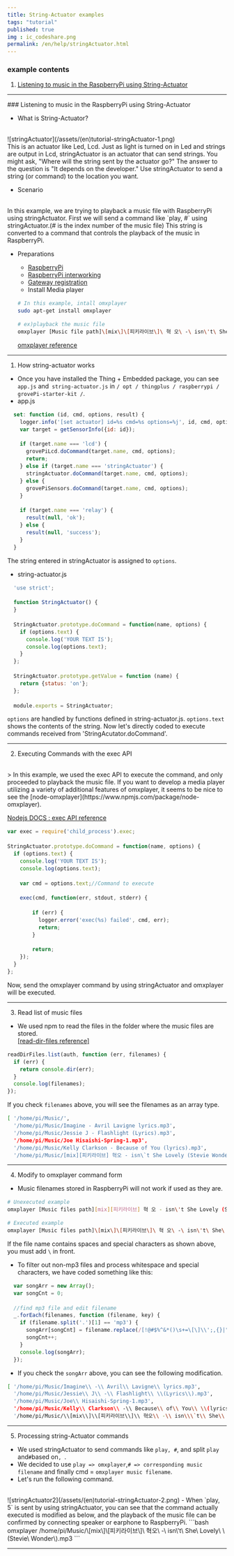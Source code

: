 ```yaml
---
title: String-Actuator examples
tags: "tutorial"
published: true
img : ic_codeshare.png
permalink: /en/help/stringActuator.html
---
```

### example contents

1. [Listening to music in the RaspberryPi using String-Actuator](#tutorial-music-player)


---
<div id='tutorial-music-player'></div>
### Listening to music in the RaspberryPi using String-Actuator

- What is String-Actuator?
<br/>
![stringActuator](/assets/(en)tutorial-stringActuator-1.png)
<br/>
This is an actuator like Led, Lcd. Just as light is turned on in Led and strings are output in Lcd, stringActuator is an actuator that can send strings. You might ask, "Where will the string sent by the actuator go?" The answer to the question is "It depends on the developer." Use stringActuator to send a string (or command) to the location you want.

- Scenario
<br/>
In this example, we are trying to playback a music file with RaspberryPi using stringActuator. First we will send a command like `play, #` using stringActuator.(# is the index number of the music file) This string is converted to a command that controls the playback of the music in RaspberryPi.

- Preparations
  
  - [RaspberryPi](https://www.seeedstudio.com/Raspberry-Pi-3-Model-B-p-2625.html)
  - [RaspberryPi interworking](http://support.thingplus.net/en/open-hardware/raspberry-pi-user-guide.html)
  - [Gateway registration](http://support.thingplus.net/en/user-guide/registration.html#id-gateway) 
  - Install Media player 
  ```bash
  # In this example, intall omxplayer 
  sudo apt-get install omxplayer
  ```
  ```bash
  # ex)playback the music file  
  omxplayer [Music file path]\[mix\]\[피키라이브\]\ 혁 오\ -\ isn\'t\ She\ Lovely\ \(Stevie\ Wonder\).mp3
  ```
  [omxplayer reference](http://www.raspberry-projects.com/pi/software_utilities/media-players/omxplayer)

---
1) How string-actuator works
- Once you have installed the Thing + Embedded package, you can see `app.js` and` string-actuator.js` in `/ opt / thingplus / raspberrypi / grovePi-starter-kit /`.
- app.js
```javascript
  set: function (id, cmd, options, result) { 
    logger.info('[set actuator] id=%s cmd=%s options=%j', id, cmd, options);
    var target = getSensorInfo({id: id});

    if (target.name === 'lcd') {
      grovePiLcd.doCommand(target.name, cmd, options);
      return;
    } else if (target.name === 'stringActuator') { 
      stringActuator.doCommand(target.name, cmd, options); 
    } else {
      grovePiSensors.doCommand(target.name, cmd, options);
    }

    if (target.name === 'relay') {
      result(null, 'ok');
    } else {
      result(null, 'success');
    }
  }
```
The string entered in stringActuator is assigned to `options`.

- string-actuator.js   
```javascript
  'use strict';

  function StringActuator() {
  }

  StringActuator.prototype.doCommand = function(name, options) {
    if (options.text) {
      console.log('YOUR TEXT IS');
      console.log(options.text);
    }
  };

  StringActuator.prototype.getValue = function (name) {
    return {status: 'on'};
  };

  module.exports = StringActuator;
```
`options` are handled by functions defined in string-actuator.js. `options.text` shows the contents of the string. Now let's directly coded to execute commands received from 'StringAcutator.doCommand'.

---

2) Executing Commands with the exec API
<br>
> In this example, we used the exec API to execute the command, and only proceeded to playback the music file. If you want to develop a media player utilizing a variety of additional features of omxplayer, it seems to be nice to see the [node-omxplayer](https://www.npmjs.com/package/node-omxplayer).
<br>

[Nodejs DOCS : exec API reference](https://nodejs.org/api/child_process.html#child_process_child_process_exec_command_options_callback)

```javascript
var exec = require('child_process').exec;

StringActuator.prototype.doCommand = function(name, options) {
  if (options.text) {
    console.log('YOUR TEXT IS');
    console.log(options.text);

    var cmd = options.text;//Command to execute

    exec(cmd, function(err, stdout, stderr) {
        
        if (err) {
          logger.error('exec(%s) failed', cmd, err);
          return;
        }

        return;
    });    
  }
};
```
Now, send the omxplayer command by using stringActuator and omxplayer will be executed.

---

3) Read list of music files
- We used npm to read the files in the folder where the music files are stored.<br/>
[[read-dir-files reference]](https://www.npmjs.com/package/read-dir-files)
```javascript
readDirFiles.list(auth, function (err, filenames) {
  if (err) {
    return console.dir(err);
  }
  console.log(filenames);
});
```
If you check `filenames` above, you will see the filenames as an array type.
```bash
[ '/home/pi/Music/',
  '/home/pi/Music/Imagine - Avril Lavigne lyrics.mp3',
  '/home/pi/Music/Jessie J - Flashlight (Lyrics).mp3',
  '/home/pi/Music/Joe Hisaishi-Spring-1.mp3',
  '/home/pi/Music/Kelly Clarkson - Because of You (lyrics).mp3',
  '/home/pi/Music/[mix][피키라이브] 혁오 - isn\`t She Lovely (Stevie Wonder).mp3' ]
```

---

4) Modify to omxplayer command form
- Music filenames stored in RaspberryPi will not work if used as they are.
```bash
# Unexecuted example
omxplayer [Music files path][mix][피키라이브] 혁 오 - isn\'t She Lovely (Stevie Wonder).mp3 
```
```bash
# Executed example
omxplayer [Music files path]\[mix\]\[피키라이브\]\ 혁 오\ -\ isn\'t\ She\ Lovely\ \(Stevie\ Wonder\).mp3 
```
If the file name contains spaces and special characters as shown above, you must add `\` in front.

- To filter out non-mp3 files and process whitespace and special characters, we have coded something like this:
```javascript
  var songArr = new Array();
  var songCnt = 0;

  //find mp3 file and edit filename
  _.forEach(filenames, function (filename, key) {
    if (filename.split('.')[1] == 'mp3') {
      songArr[songCnt] = filename.replace(/[!@#$%^&*()\s+=\[\]\\';,{}|":<>?~_]/g, '\\' + '$&');
      songCnt++;
    } 
    console.log(songArr);
  });
```
- If you check the `songArr` above, you can see the following modification.
```bash
[ '/home/pi/Music/Imagine\\ -\\ Avril\\ Lavigne\\ lyrics.mp3',
  '/home/pi/Music/Jessie\\ J\\ -\\ Flashlight\\ \\(Lyrics\\).mp3',
  '/home/pi/Music/Joe\\ Hisaishi-Spring-1.mp3',
  '/home/pi/Music/Kelly\\ Clarkson\\ -\\ Because\\ of\\ You\\ \\(lyrics\\).mp3',
  '/home/pi/Music/\\[mix\\]\\[피키라이브\\]\\ 혁오\\ -\\ isn\\\`t\\ She\\ Lovely\\ \\(Stevie\\ Wonder\\).mp3' ]
```

---

5) Processing string-Actuator commands
- We used stringActuator to send commands like `play, #`, and split `play` and` # `based on`, `.
- We decided to use `play => omxplayer`,`# => corresponding music filename` and finally cmd = `omxplayer music filename`.
- Let's run the following command.
<br>
![stringActuator2](/assets/(en)tutorial-stringActuator-2.png)
- When `play, 5` is sent by using stringActuator, you can see that the command actually executed is modified as below, and the playback of the music file can be confirmed by connecting speaker or earphone to RaspberryPi.
```bash
omxplayer /home/pi/Music/\[mix\]\[피키라이브\]\ 혁오\ -\ isn\'t\ She\ Lovely\ \(Stevie\ Wonder\).mp3
```

---



<div class='scrolltop'>
    <div class='scroll icon'><i class="fa fa-arrow-circle-up"></i></div>
</div>